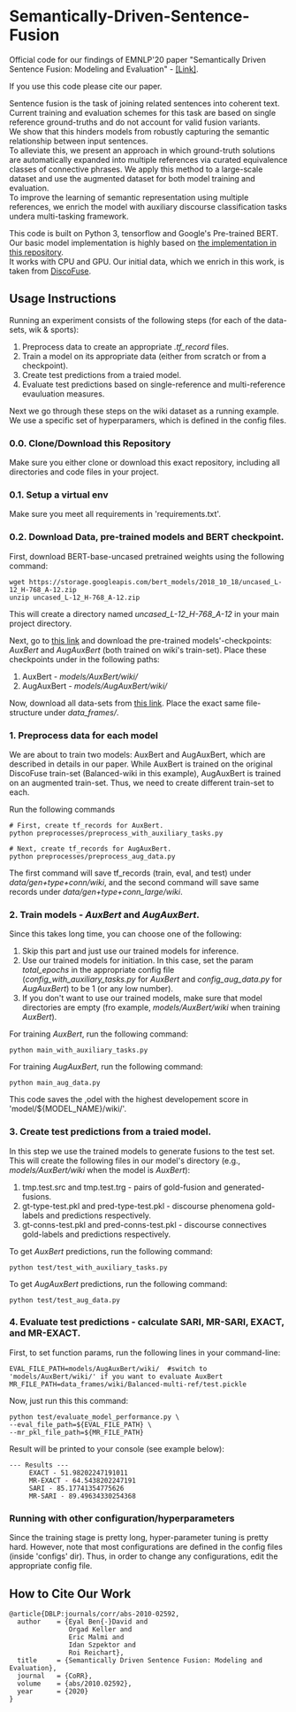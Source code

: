 # Semantically-Driven-Sentence-Fusion
Official code for our findings of EMNLP'20 paper "Semantically Driven Sentence Fusion: Modeling and Evaluation" - [[Link]](https://www.researchgate.net/publication/344505509_Semantically_Driven_Sentence_Fusion_Modeling_and_Evaluation). 


If you use this code please cite our paper.

Sentence fusion is the task of joining related sentences into coherent text.  
Current training and evaluation schemes for this task are based on single reference ground-truths and do not account  for  valid  fusion  variants.   
We  show that this hinders models from robustly capturing  the  semantic  relationship  between  input sentences.  
To alleviate this, we present an approach in which ground-truth solutions are automatically expanded into multiple references via curated equivalence classes of connective phrases. We apply this method to a large-scale dataset and use the augmented dataset for both model  training  and  evaluation.    
To  improve the learning of semantic representation using multiple references, we enrich the model with auxiliary  discourse  classification  tasks  undera multi-tasking framework.  



This code is built on Python 3, tensorflow and Google's Pre-trained BERT. Our basic model implementation is highly based on [the implementation in this repository](https://github.com/santhoshkolloju/Abstractive-Summarization-With-Transfer-Learning).  
It works with CPU and GPU.
Our initial data, which we enrich in this work, is taken from [DiscoFuse](https://www.aclweb.org/anthology/N19-1348/).


## Usage Instructions

Running an experiment consists of the following steps (for each of the data-sets, wik & sports):

1. Preprocess data to create an appropriate *.tf_record* files.
2. Train a model on its appropriate data (either from scratch or from a checkpoint).
3. Create test predictions from a traied model.
4. Evaluate test predictions based on single-reference and multi-reference evauluation measures. 

Next we go through these steps on the wiki dataset as a
running example. We use a specific set of hyperparamers, which is defined in the config files. 

### 0.0. Clone/Download this Repository 
Make sure you either clone or download this exact repository, including all directories and code files in your project.

### 0.1. Setup a virtual env 
Make sure you meet all requirements in 'requirements.txt'.

### 0.2. Download Data, pre-trained models and BERT checkpoint.
First, download BERT-base-uncased pretrained weights using the following command: 
```
wget https://storage.googleapis.com/bert_models/2018_10_18/uncased_L-12_H-768_A-12.zip 
unzip uncased_L-12_H-768_A-12.zip
```
This will create a directory named *uncased_L-12_H-768_A-12* in your main project directory.

Next, go to [this link](https://mega.nz/folder/QXoilKiJ#p-BX0kZxr4K9hCnwRUAtIg) and download the pre-trained models'-checkpoints: *AuxBert* and *AugAuxBert* (both trained on wiki's train-set).
Place these checkpoints under in the following paths:
1. AuxBert - *models/AuxBert/wiki/*
2. AugAuxBert - *models/AugAuxBert/wiki/*

Now, download all data-sets from [this link](https://mega.nz/folder/xHwy3axK#FzXYfoO0EncDB5ljUJ12ow).
Place the exact same file-structure under *data_frames/*.



### 1. Preprocess data for each model

We are about to train two models: AuxBert and AugAuxBert, which are described in details in our paper.
While AuxBert is trained on the original DiscoFuse train-set (Balanced-wiki in this example), AugAuxBert is trained on an augmented train-set. 
Thus, we need to create different train-set to each.  

Run the following commands

```
# First, create tf_records for AuxBert.
python preprocesses/preprocess_with_auxiliary_tasks.py

# Next, create tf_records for AugAuxBert.
python preprocesses/preprocess_aug_data.py
```

The first command will save tf_records (train, eval, and test) under *data/gen+type+conn/wiki*, and the second command will save same records under  *data/gen+type+conn_large/wiki*.


### 2. Train models - *AuxBert* and *AugAuxBert*.

Since this takes long time, you can choose one of the following:
1. Skip this part and just use our trained models for inference.
2. Use our trained models for initiation. In this case, set the param *total_epochs* in the appropriate config file (*config_with_auxiliary_tasks.py* for *AuxBert* and *config_aug_data.py* for *AugAuxBert*) to be 1 (or any low number).
3. If you don't want to use our trained models, make sure that model directories are empty (fro example, *models/AuxBert/wiki* when training *AuxBert*).

For training *AuxBert*, run the following command:
```
python main_with_auxiliary_tasks.py
```

For training *AugAuxBert*, run the following command:
```
python main_aug_data.py
```

This code saves the ,odel with the highest developement score in 'model/${MODEL_NAME}/wiki/'.


### 3. Create test predictions from a traied model.

In this step we use the trained models to generate fusions to the test set.
This will create the following files in our model's directory (e.g., *models/AuxBert/wiki* when the model is *AuxBert*):
1. tmp.test.src and tmp.test.trg - pairs of gold-fusion and generated-fusions.
2. gt-type-test.pkl and pred-type-test.pkl - discourse phenomena gold-labels and predictions respectively.
3. gt-conns-test.pkl and pred-conns-test.pkl - discourse connectives gold-labels and predictions respectively.

To get *AuxBert* predictions, run the following command:
```
python test/test_with_auxiliary_tasks.py
```

To get *AugAuxBert* predictions, run the following command:
```
python test/test_aug_data.py 
```

### 4. Evaluate test predictions - calculate SARI, MR-SARI, EXACT, and MR-EXACT.

First, to set function params, run the following lines in your command-line:
```
EVAL_FILE_PATH=models/AugAuxBert/wiki/  #switch to 'models/AuxBert/wiki/' if you want to evaluate AuxBert
MR_FILE_PATH=data_frames/wiki/Balanced-multi-ref/test.pickle
```

Now, just run this this command: 
```
python test/evaluate_model_performance.py \
--eval_file_path=${EVAL_FILE_PATH} \ 
--mr_pkl_file_path=${MR_FILE_PATH}
```

Result will be printed to your console (see example below):
```
--- Results ---
     EXACT - 51.98202247191011
     MR-EXACT - 64.5438202247191
     SARI - 85.17741354775626
     MR-SARI - 89.49634330254368
```

### Running with other configuration/hyperparameters
Since the training stage is pretty long, hyper-parameter tuning is pretty hard.
However, note that most configurations are defined in the config files (inside 'configs' dir).
Thus, in order to change any configurations, edit the appropriate config file.



## How to Cite Our Work
```
@article{DBLP:journals/corr/abs-2010-02592,
  author    = {Eyal Ben{-}David and
               Orgad Keller and
               Eric Malmi and
               Idan Szpektor and
               Roi Reichart},
  title     = {Semantically Driven Sentence Fusion: Modeling and Evaluation},
  journal   = {CoRR},
  volume    = {abs/2010.02592},
  year      = {2020}
}
```
